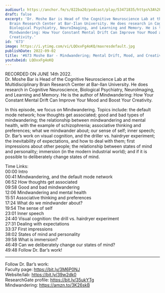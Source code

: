 ```yaml
---
audiourl: https://anchor.fm/s/822ba20/podcast/play/53471835/https%3A%2F%2Fd3ctxlq1ktw2nl.cloudfront.net%2Fstaging%2F2022-5-14%2F1b78c2c0-e29a-5c5b-7175-fde35ea95e65.m4a
draft: false
excerpt: 'Dr. Moshe Bar is Head of the Cognitive Neuroscience Lab at the Multidisciplinary
  Brain Research Center at Bar-Ilan University. He does research in Cognitive Neuroscience,
  Biological Psychiatry, NeuroImaging, and Learning and Memory. He is the author of
  Mindwandering: How Your Constant Mental Drift Can Improve Your Mood and Boost Your
  Creativity.'
id: '673'
image: https://i.ytimg.com/vi/LQOxxFg4oKQ/maxresdefault.jpg
publishDate: 2022-09-02
title: '#673 Moshe Bar - Mindwandering; Mental Drift, Mood, and Creativity'
youtubeid: LQOxxFg4oKQ
---
```

<div class="timelinks">

RECORDED ON JUNE 14th 2022.  
Dr. Moshe Bar is Head of the Cognitive Neuroscience Lab at the Multidisciplinary Brain Research Center at Bar-Ilan University. He does research in Cognitive Neuroscience, Biological Psychiatry, NeuroImaging, and Learning and Memory. He is the author of Mindwandering: How Your Constant Mental Drift Can Improve Your Mood and Boost Your Creativity.

In this episode, we focus on Mindwandering. Topics include: the default mode network; how thoughts get associated; good and bad types of mindwandering; the relationship between mindwandering and mental health, with the example of schizophrenia; associative thinking and preferences; what we mindwander about; our sense of self; inner speech; Dr. Bar’s work on visual cognition, and the driller vs. hairdryer experiment; the inevitability of expectations, and how to deal with them; first impressions about other people; the relationship between states of mind and personality; immersion (in the modern industrial world); and if it is possible to deliberately change states of mind.

Time Links:  
<time>00:00</time> Intro  
<time>00:41</time> Mindwandering, and the default mode network  
<time>06:52</time> How thoughts get associated  
<time>09:58</time> Good and bad mindwandering  
<time>12:06</time> Mindwandering and mental health  
<time>15:51</time> Associative thinking and preferences  
<time>17:24</time> What do we mindwander about?  
<time>19:54</time> The sense of self  
<time>23:01</time> Inner speech  
<time>24:40</time> Visual cognition: the drill vs. hairdryer experiment  
<time>27:31</time> Dealing with expectations  
<time>33:37</time> First impressions  
<time>38:02</time> States of mind and personality  
<time>39:58</time> What is immersion?  
<time>46:49</time> Can we deliberately change our states of mind?  
<time>49:48</time> Follow Dr. Bar’s work!

---

Follow Dr. Bar’s work:  
Faculty page: https://bit.ly/3M6P0NJ  
Website/lab: https://bit.ly/39w2dk0  
ResearchGate profile: https://bit.ly/35ukYTg  
Mindwandering: https://amzn.to/3K26skB
</div>

